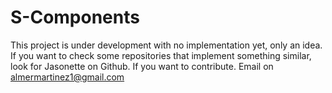 # S-Components

This project is under development with no implementation yet, only an idea. If you want to check 
some repositories that implement something similar, look for Jasonette on Github. If you want to contribute.
Email on almermartinez1@gmail.com

